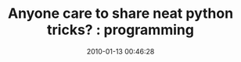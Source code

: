 ---
date: 2010-01-13 00:46:28
link:
  source: delicious
  source_url: https://del.icio.us/roytang
  text: 'Anyone care to share neat python tricks? : programming'
  url: http://www.reddit.com/r/programming/comments/akdpr/anyone_care_to_share_neat_python_tricks/
slug: anyone-care-to-share-neat-python-tricks-programming
source: delicious
tags:
- programming
- python
title: 'Anyone care to share neat python tricks? : programming'
---